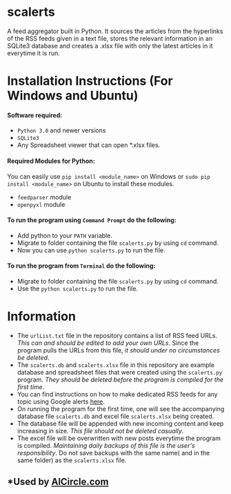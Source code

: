 # scalerts
A feed aggregator built in Python.
It sources the articles from the hyperlinks of the RSS feeds given in a text file, stores the relevant information in an SQLite3 database and creates a .xlsx file with only the latest articles in it everytime it is run.

# Installation Instructions (For Windows and Ubuntu)

#### Software required:
* `Python 3.0` and newer versions
* `SQLite3`
* Any Spreadsheet viewer that can open *.xlsx files.

#### Required Modules for Python:
You can easily use `pip install <module_name>` on Windows or `sudo pip install <module_name>` on Ubuntu to install these modules.
* `feedparser` module
* `openpyxl` module

#### To run the program using `Command Prompt` do the following:
* Add python to your `PATH` variable.
* Migrate to folder containing the file `scalerts.py` by using `cd` command.
* Now you can use `python scalerts.py` to run the file.

#### To run the program from `Terminal` do the following:
* Migrate to folder containing the file `scalerts.py` by using `cd` command.
* Use the `python scalerts.py` to run the file.
 
# Information

* The `urlList.txt` file in the repository contains a list of RSS feed URLs. *This can and should be edited to add your own URLs*. Since the program pulls the URLs from this file, *it should under no circumstances be deleted*.
* The `scalerts.db` and `scalerts.xlsx` file in this repository are example database and spreadsheet files that were created using the `scalerts.py` program. *They should be deleted before the program is compiled for the first time*.
* You can find instructions on how to make dedicated RSS feeds for any topic using Google alerts [here](https://support.google.com/alerts/?hl=en#4815700).
* On running the program for the first time, one will see the accompanying database file `scalerts.db` and excel file `scalerts.xlsx` being created.
 * The database file will be appended with new incoming content and keep increasing in size. _This file should not be deleted casually_.
 * The excel file will be overwritten with new posts everytime the program is compiled. *Maintaining daily backups of this file is the user's responsibility*. Do not save backups with the same name( and in the same folder) as the `scalerts.xlsx` file.

## *Used by [AlCircle.com](http://www.alcircle.com/)

